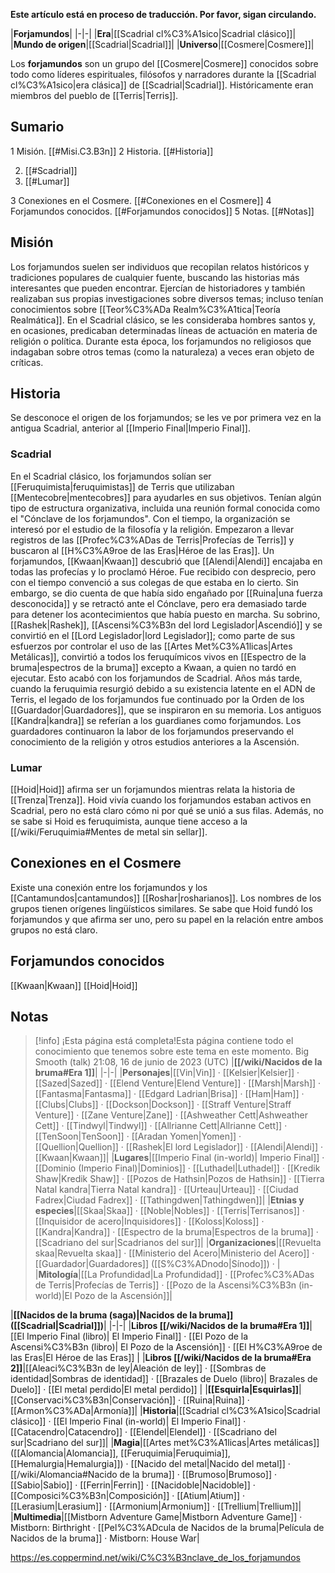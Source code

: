 **Este artículo está en proceso de traducción. Por favor, sigan circulando.**


|**Forjamundos**|
|-|-|
|**Era**|[[Scadrial cl%C3%A1sico\|Scadrial clásico]]|
|**Mundo de origen**|[[Scadrial\|Scadrial]]|
|**Universo**|[[Cosmere\|Cosmere]]|

Los **forjamundos** son un grupo del [[Cosmere\|Cosmere]] conocidos sobre todo como líderes espirituales, filósofos y narradores durante la [[Scadrial cl%C3%A1sico\|era clásica]] de [[Scadrial\|Scadrial]]. Históricamente eran miembros del pueblo de [[Terris\|Terris]].

## Sumario

1 Misión. [[#Misi.C3.B3n]] 
2 Historia. [[#Historia]] 

2. [[#Scadrial]] 
2. [[#Lumar]] 


3 Conexiones en el Cosmere. [[#Conexiones en el Cosmere]] 
4 Forjamundos conocidos. [[#Forjamundos conocidos]] 
5 Notas. [[#Notas]] 


## Misión
Los forjamundos suelen ser individuos que recopilan relatos históricos y tradiciones populares de cualquier fuente, buscando las historias más interesantes que pueden encontrar. Ejercían de historiadores y también realizaban sus propias investigaciones sobre diversos temas; incluso tenían conocimientos sobre [[Teor%C3%ADa Realm%C3%A1tica\|Teoría Realmática]]. En el Scadrial clásico, se les consideraba hombres santos y, en ocasiones, predicaban determinadas líneas de actuación en materia de religión o política. Durante esta época, los forjamundos no religiosos que indagaban sobre otros temas (como la naturaleza) a veces eran objeto de críticas.

## Historia
Se desconoce el origen de los forjamundos; se les ve por primera vez en la antigua Scadrial, anterior al [[Imperio Final\|Imperio Final]].

### Scadrial
En el Scadrial clásico, los forjamundos solían ser [[Feruquimista\|feruquimistas]] de Terris que utilizaban [[Mentecobre\|mentecobres]] para ayudarles en sus objetivos. Tenían algún tipo de estructura organizativa, incluida una reunión formal conocida como el "Cónclave de los forjamundos". Con el tiempo, la organización se interesó por el estudio de la filosofía y la religión. Empezaron a llevar registros de las [[Profec%C3%ADas de Terris\|Profecías de Terris]] y buscaron al [[H%C3%A9roe de las Eras\|Héroe de las Eras]]. Un forjamundos, [[Kwaan\|Kwaan]] descubrió que [[Alendi\|Alendi]] encajaba en todas las profecías y lo proclamó Héroe. Fue recibido con desprecio, pero con el tiempo convenció a sus colegas de que estaba en lo cierto. Sin embargo, se dio cuenta de que había sido engañado por [[Ruina\|una fuerza desconocida]] y se retractó ante el Cónclave, pero era demasiado tarde para detener los acontecimientos que había puesto en marcha. Su sobrino, [[Rashek\|Rashek]], [[Ascensi%C3%B3n del lord Legislador\|Ascendió]] y se convirtió en el [[Lord Legislador\|lord Legislador]]; como parte de sus esfuerzos por controlar el uso de las [[Artes Met%C3%A1licas\|Artes Metálicas]], convirtió a todos los feruquímicos vivos en [[Espectro de la bruma\|espectros de la bruma]] excepto a Kwaan, a quien no tardó en ejecutar. Esto acabó con los forjamundos de Scadrial.
Años más tarde, cuando la feruquimia resurgió debido a su existencia latente en el ADN de Terris, el legado de los forjamundos fue continuado por la Orden de los [[Guardador\|Guardadores]], que se inspiraron en su memoria. Los antiguos [[Kandra\|kandra]] se referían a los guardianes como forjamundos. Los guardadores continuaron la labor de los forjamundos preservando el conocimiento de la religión y otros estudios anteriores a la Ascensión.

### Lumar
[[Hoid\|Hoid]] afirma ser un forjamundos mientras relata la historia de [[Trenza\|Trenza]]. Hoid vivía cuando los forjamundos estaban activos en Scadrial, pero no está claro cómo ni por qué se unió a sus filas. Además, no se sabe si Hoid es feruquimista, aunque tiene acceso a la [[/wiki/Feruquimia#Mentes de metal sin sellar]].

## Conexiones en el Cosmere
Existe una conexión entre los forjamundos y los [[Cantamundos\|cantamundos]] [[Roshar\|rosharianos]]. Los nombres de los grupos tienen orígenes lingüísticos similares. Se sabe que Hoid fundó los forjamundos y que afirma ser uno, pero su papel en la relación entre ambos grupos no está claro.

## Forjamundos conocidos
[[Kwaan\|Kwaan]]
[[Hoid\|Hoid]]
## Notas

> [!info] ¡Esta página está completa!Esta página contiene todo el conocimiento que tenemos sobre este tema en este momento.
Big Smooth (talk) 21:08, 16 de junio de 2023 (UTC)
|**[[/wiki/Nacidos de la bruma#Era 1]]**|
|-|-|
|**Personajes**|[[Vin\|Vin]] · [[Kelsier\|Kelsier]] · [[Sazed\|Sazed]] · [[Elend Venture\|Elend Venture]] · [[Marsh\|Marsh]] · [[Fantasma\|Fantasma]] · [[Edgard Ladrian\|Brisa]] · [[Ham\|Ham]] · [[Clubs\|Clubs]] · [[Dockson\|Dockson]] · [[Straff Venture\|Straff Venture]] · [[Zane Venture\|Zane]] · [[Ashweather Cett\|Ashweather Cett]] · [[Tindwyl\|Tindwyl]] · [[Allrianne Cett\|Allrianne Cett]] · [[TenSoon\|TenSoon]] · [[Aradan Yomen\|Yomen]] · [[Quellion\|Quellion]] · [[Rashek\|El lord Legislador]] · [[Alendi\|Alendi]] · [[Kwaan\|Kwaan]]|
|**Lugares**|[[Imperio Final (in-world)\| Imperio Final]] · [[Dominio (Imperio Final)\|Dominios]] · [[Luthadel\|Luthadel]] · [[Kredik Shaw\|Kredik Shaw]] · [[Pozos de Hathsin\|Pozos de Hathsin]] · [[Tierra Natal kandra\|Tierra Natal kandra]] · [[Urteau\|Urteau]] · [[Ciudad Fadrex\|Ciudad Fadrex]] · [[Tathingdwen\|Tathingdwen]]|
|**Etnias y especies**|[[Skaa\|Skaa]] · [[Noble\|Nobles]] · [[Terris\|Terrisanos]] · [[Inquisidor de acero\|Inquisidores]] · [[Koloss\|Koloss]] · [[Kandra\|Kandra]] · [[Espectro de la bruma\|Espectros de la bruma]] · [[Scadriano del sur\|Scadrianos del sur]]|
|**Organizaciones**|[[Revuelta skaa\|Revuelta skaa]] · [[Ministerio del Acero\|Ministerio del Acero]] · [[Guardador\|Guardadores]] ([[S%C3%ADnodo\|Sínodo]]) · |
|**Mitología**|[[La Profundidad\|La Profundidad]] · [[Profec%C3%ADas de Terris\|Profecías de Terris]] · [[Pozo de la Ascensi%C3%B3n (in-world)\|El Pozo de la Ascensión]]|

|**[[Nacidos de la bruma (saga)\|Nacidos de la bruma]] ([[Scadrial\|Scadrial]])**|
|-|-|
|**Libros [[/wiki/Nacidos de la bruma#Era 1]]**|[[El Imperio Final (libro)\| El Imperio Final]] · [[El Pozo de la Ascensi%C3%B3n (libro)\| El Pozo de la Ascensión]] · [[El H%C3%A9roe de las Eras\|El Héroe de las Eras]] |
|**Libros [[/wiki/Nacidos de la bruma#Era 2]]**|[[Aleaci%C3%B3n de ley\|Aleación de ley]] · [[Sombras de identidad\|Sombras de identidad]] · [[Brazales de Duelo (libro)\| Brazales de Duelo]] · [[El metal perdido\|El metal perdido]]  |
|**[[Esquirla\|Esquirlas]]**|[[Conservaci%C3%B3n\|Conservación]] · [[Ruina\|Ruina]] · [[Armon%C3%ADa\|Armonía]]|
|**Historia**|[[Scadrial cl%C3%A1sico\|Scadrial clásico]] · [[El Imperio Final (in-world)\| El Imperio Final]] · [[Catacendro\|Catacendro]] · [[Elendel\|Elendel]] · [[Scadriano del sur\|Scadriano del sur]]|
|**Magia**|[[Artes met%C3%A1licas\|Artes metálicas]] ([[Alomancia\|Alomancia]], [[Feruquimia\|Feruquimia]], [[Hemalurgia\|Hemalurgia]]) · [[Nacido del metal\|Nacido del metal]] · [[/wiki/Alomancia#Nacido de la bruma]] · [[Brumoso\|Brumoso]] · [[Sabio\|Sabio]] · [[Ferrin\|Ferrin]] · [[Nacidoble\|Nacidoble]] · [[Composici%C3%B3n\|Composición]] · [[Atium\|Atium]] · [[Lerasium\|Lerasium]] · [[Armonium\|Armonium]] · [[Trellium\|Trellium]]|
|**Multimedia**|[[Mistborn Adventure Game\|Mistborn Adventure Game‎‎]] · Mistborn: Birthright · [[Pel%C3%ADcula de Nacidos de la bruma\|Película de Nacidos de la bruma]] · Mistborn: House War|



https://es.coppermind.net/wiki/C%C3%B3nclave_de_los_forjamundos